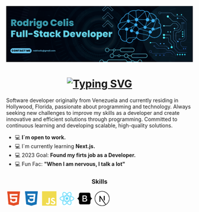 <div>
<div  class="Header">
  <img src="https://raw.githubusercontent.com/Congrak/Congrak/main/Blue%20Geometric%20Technology%20LinkedIn%20Banner.png" alt="Banner" />
  <h1 align="center"><a href="https://git.io/typing-svg"><img src="https://readme-typing-svg.demolab.com?font=Fira+Code&pause=1000&width=435&lines=%F0%9F%8C%8E+Welcome+to+My+World!!%F0%9F%8C%8E" alt="Typing SVG" /></a></h1>
</div>
<div class="Body">
  <div class="About">
    <p>Software developer originally from Venezuela and currently residing in Hollywood, Florida, passionate about programming and technology. Always seeking new challenges to improve my skills as a developer and create innovative and efficient solutions through programming. Committed to continuous learning and developing scalable, high-quality solutions.</p>
    <ul>
      <li> 💻 <strong>I`m open to work.</strong> </li>
      <li> 💻 I`m currently learning <strong>Next.js.</strong> </li>
      <li> 💻 2023 Goal: <strong>Found my firts job as a Developer.</strong> </li>
      <li> 💻 Fun Fac: <strong>"When I am nervous, I talk a lot"</strong> </li>
   </div>
</div>
  <div class="Skills">
    <h3 align="center">Skills</h3>
    <img src="https://github.com/devicons/devicon/blob/master/icons/html5/html5-plain.svg" alt="HTML5" width="40" height="40" />&nbsp
    <img src="https://github.com/devicons/devicon/blob/master/icons/css3/css3-plain.svg" alt="CSS" width="40" height="40" />&nbsp
    <img src="https://github.com/devicons/devicon/blob/master/icons/javascript/javascript-plain.svg" alt="JavaScript" width="40" height="40" />&nbsp
    <img src="https://github.com/devicons/devicon/blob/master/icons/react/react-original.svg" alt="React" width="40" height="40" />&nbsp
    <img src="https://github.com/devicons/devicon/blob/master/icons/bootstrap/bootstrap-plain.svg" alt="Boostrap" width="40" height="40" />&nbsp
    <img src="https://github.com/devicons/devicon/blob/master/icons/nextjs/nextjs-line.svg" alt="Next.js" width="40" height="40" />&nbsp
  </div>
</div>
